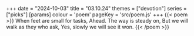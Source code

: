 +++
date = "2024-10-03"
title = "03.10.24"
themes = ["devotion"]
series = ["picks"]
[params]
  colour = 'poem'
  pageKey = 'src/poem.js'
+++
{{< poem >}}
When feet are small for tasks,
Ahead. The way is steady on,
But we will walk as they who ask,
Yes, slowly we will see it won.
{{< /poem >}}